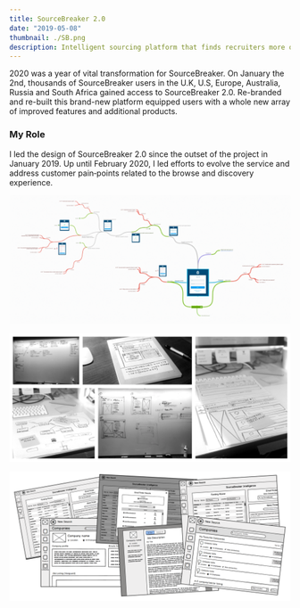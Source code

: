 ```yaml
---
title: SourceBreaker 2.0
date: "2019-05-08"
thumbnail: ./SB.png
description: Intelligent sourcing platform that finds recruiters more of the best candidates and matching leads
---
```


<!-- ### A wallpaper series using shapes and light by [Jean-Marc Denis](http://jmd.im/black) -->

2020 was a year of vital transformation for SourceBreaker. On January the 2nd, thousands of SourceBreaker users in the U.K, U.S, Europe, Australia, Russia and South Africa gained access to SourceBreaker 2.0. Re-branded and re-built this brand-new platform equipped users with a whole new array of improved features and additional products.

### My Role

I led the design of SourceBreaker 2.0 since the outset of the project in January 2019. Up until February 2020, I led efforts to evolve the service and address customer pain‐points related to the browse and discovery experience.

<div class="kg-card kg-image-card kg-width-full">

![Darkness](./flow.png)

</div>

<div class="kg-card kg-image-card kg-width-full">

![Darkness](./ux.png)

</div>

<div class="kg-card kg-image-card kg-width-full">

![Darkness](./wireframes.png)

</div>
